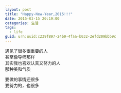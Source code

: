 ```yaml
---
layout: post
title: "Happy-New-Year,2015!!!"
date: 2015-03-15 20:19:00
categories: 生活
tags:
  - life
guid: urn:uuid:c239f897-24b9-4faa-b032-2efd209bbb9c
---
```


遇见了很多很重要的人  
甚至像导师那样  
其实我也喜欢认真又努力的人  
那种美和气质  

要做的事情还很多  
要努力的，也很多  

